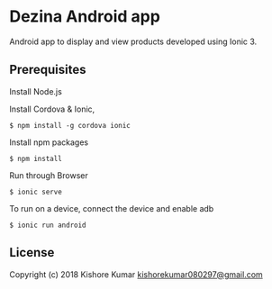 # Dezina Android app

Android app to display and view products developed using Ionic 3.

## Prerequisites ##

Install Node.js

Install Cordova & Ionic,

```
$ npm install -g cordova ionic
```

Install npm packages

```
$ npm install
```

Run through Browser

```
$ ionic serve
```

To run on a device, connect the device and enable adb

```
$ ionic run android
```

## License ##
Copyright (c) 2018 Kishore Kumar <kishorekumar080297@gmail.com>  
